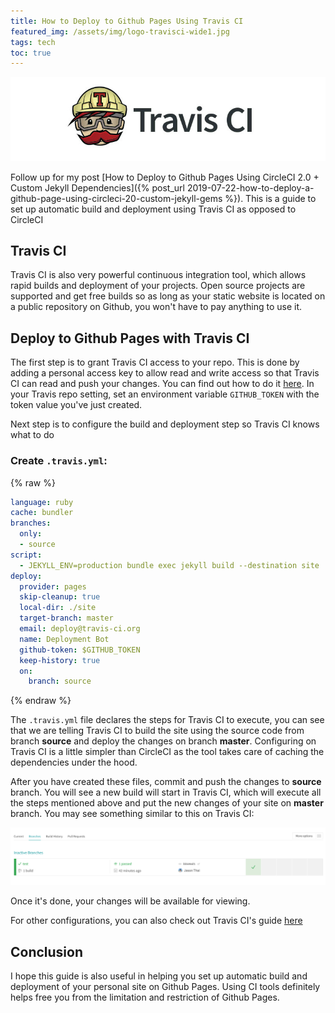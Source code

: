 ```yaml
---
title: How to Deploy to Github Pages Using Travis CI
featured_img: /assets/img/logo-travisci-wide1.jpg
tags: tech
toc: true
---
```


![travisci](/assets/img/logo-travisci-wide1.jpg)

Follow up for my post [How to Deploy to Github Pages Using CircleCI 2.0 + Custom Jekyll Dependencies]({% post_url 2019-07-22-how-to-deploy-a-github-page-using-circleci-20-custom-jekyll-gems %}). This is a guide to set up automatic build and deployment using Travis CI as opposed to CircleCI

## Travis CI
Travis CI is also very  powerful continuous integration tool, which allows rapid builds and deployment of your projects.  Open source projects are supported and get free builds so as long as your static website is located on a public repository on Github, you won't have to pay anything to use it.

## Deploy to Github Pages with Travis CI
The first step is to grant Travis CI access to your repo. This is done by adding a personal access key to allow read and write access so that Travis CI can read and push your changes. You can find out how to do it [here](https://help.github.com/en/articles/creating-a-personal-access-token-for-the-command-line). In your Travis repo setting, set an environment variable `GITHUB_TOKEN` with the token value you've just created.

Next step is to configure the build and deployment step so Travis CI knows what to do
### Create  `.travis.yml`:

{% raw %}
```yaml
language: ruby
cache: bundler
branches:
  only:
  - source
script:
  - JEKYLL_ENV=production bundle exec jekyll build --destination site
deploy:
  provider: pages
  skip-cleanup: true
  local-dir: ./site
  target-branch: master
  email: deploy@travis-ci.org
  name: Deployment Bot
  github-token: $GITHUB_TOKEN
  keep-history: true
  on:
    branch: source
```
{% endraw %}

The `.travis.yml` file declares the steps for Travis CI to execute, you can see that we are telling Travis CI to build the site using the source code from branch **source** and deploy the changes on branch **master**. Configuring on Travis CI is a little simpler than CircleCI as the tool takes care of caching the dependencies under the hood. 

After you have created these files, commit and push the changes to **source** branch. You will see a new build will start in Travis CI, which will execute all the steps mentioned above and put the new changes of your site on **master** branch. You may see something similar to this on Travis CI:

![travisci-build](/assets/img/travisci-build.png)

Once it's done, your changes will be available for viewing.

For other configurations, you can also check out Travis CI's guide [here](https://docs.travis-ci.com/user/deployment/pages/)


## Conclusion
I hope this guide is also useful in helping you set up automatic build and deployment of your personal site on Github Pages. Using CI tools definitely helps free you from the limitation and restriction of Github Pages.